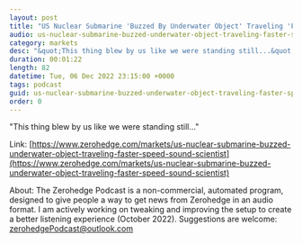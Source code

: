 ```yaml
---
layout: post
title: "US Nuclear Submarine 'Buzzed By Underwater Object' Traveling 'Faster Than Speed Of Sound': Scientist"
audio: us-nuclear-submarine-buzzed-underwater-object-traveling-faster-speed-sound-scientist-0
category: markets
desc: "&quot;This thing blew by us like we were standing still...&quot;"
duration: 00:01:22
length: 82
datetime: Tue, 06 Dec 2022 23:15:00 +0000
tags: podcast
guid: us-nuclear-submarine-buzzed-underwater-object-traveling-faster-speed-sound-scientist-0
order: 0
---
```

&quot;This thing blew by us like we were standing still...&quot;

Link: [https://www.zerohedge.com/markets/us-nuclear-submarine-buzzed-underwater-object-traveling-faster-speed-sound-scientist](https://www.zerohedge.com/markets/us-nuclear-submarine-buzzed-underwater-object-traveling-faster-speed-sound-scientist)

About: The Zerohedge Podcast is a non-commercial, automated program, designed to give people a way to get news from Zerohedge in an audio format.  I am actively working on tweaking and improving the setup to create a better listening experience (October 2022).  Suggestions are welcome: [zerohedgePodcast@outlook.com](mailto:zerohedgePodcast@outlook.com)